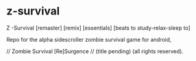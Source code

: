 # z-survival
Z -Survival [remaster] [remix] [essentials] [beats to study-relax-sleep to]

Repo for the alpha sidescroller zombie survival game for android, 

// Zombie Survival [Re]Surgence //                           (title pending) (all rights reserved).


